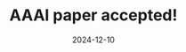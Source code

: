 ---
title: "AAAI paper accepted!"
date: 2024-12-10
excerpt: "My first PhD paper was accepted to the AAAI conference held in Philadelphia, USA!
            It is a paper about using RL to solve the tradeoff of cost for measuring variables in order to precisely execute crop management actions.
            Read the paper [here!](https://doi.org/10.48550/arXiv.2501.12823)"
---